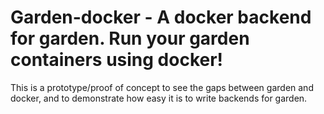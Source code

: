 # Garden-docker - A docker backend for garden. Run your garden containers using docker!

This is a prototype/proof of concept to see the gaps between garden and docker, and to demonstrate how easy it is to write backends for garden.
